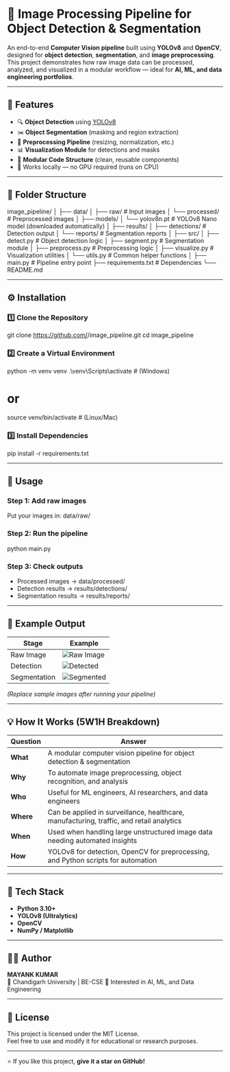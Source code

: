 # 🧠 Image Processing Pipeline for Object Detection & Segmentation

An end-to-end **Computer Vision pipeline** built using **YOLOv8** and **OpenCV**, designed for **object detection**, **segmentation**, and **image preprocessing**.  
This project demonstrates how raw image data can be processed, analyzed, and visualized in a modular workflow — ideal for **AI, ML, and data engineering portfolios**.

---

## 🚀 Features
- 🔍 **Object Detection** using [YOLOv8](https://github.com/ultralytics/ultralytics)
- ✂️ **Object Segmentation** (masking and region extraction)
- 🧹 **Preprocessing Pipeline** (resizing, normalization, etc.)
- 📊 **Visualization Module** for detections and masks
- 🧱 **Modular Code Structure** (clean, reusable components)
- 💾 Works locally — no GPU required (runs on CPU)

---

## 🧩 Folder Structure

image_pipeline/
│
├── data/
│   ├── raw/                # Input images
│   └── processed/          # Preprocessed images
│
├── models/
│   └── yolov8n.pt          # YOLOv8 Nano model (downloaded automatically)
│
├── results/
│   ├── detections/         # Detection output
│   └── reports/            # Segmentation reports
│
├── src/
│   ├── detect.py           # Object detection logic
│   ├── segment.py          # Segmentation module
│   ├── preprocess.py       # Preprocessing logic
│   ├── visualize.py        # Visualization utilities
│   └── utils.py            # Common helper functions
│
├── main.py                 # Pipeline entry point
├── requirements.txt        # Dependencies
└── README.md

---

## ⚙️ Installation

### 1️⃣ Clone the Repository
git clone https://github.com/<your-username>/image_pipeline.git
cd image_pipeline

### 2️⃣ Create a Virtual Environment
python -m venv venv
.\venv\Scripts\activate      # (Windows)
# or
source venv/bin/activate     # (Linux/Mac)

### 3️⃣ Install Dependencies
pip install -r requirements.txt

---

## 🧠 Usage

### Step 1: Add raw images
Put your images in:
data/raw/

### Step 2: Run the pipeline
python main.py

### Step 3: Check outputs
- Processed images → data/processed/
- Detection results → results/detections/
- Segmentation results → results/reports/

---

## 🧪 Example Output

| Stage | Example |
|--------|----------|
| Raw Image | ![Raw Image](data/raw/sample.jpg) |
| Detection | ![Detected](results/detections/sample_detected.jpg) |
| Segmentation | ![Segmented](results/reports/sample_segmented.jpg) |

*(Replace sample images after running your pipeline)*

---

## 💡 How It Works (5W1H Breakdown)
| Question | Answer |
|-----------|---------|
| **What** | A modular computer vision pipeline for object detection & segmentation |
| **Why** | To automate image preprocessing, object recognition, and analysis |
| **Who** | Useful for ML engineers, AI researchers, and data engineers |
| **Where** | Can be applied in surveillance, healthcare, manufacturing, traffic, and retail analytics |
| **When** | Used when handling large unstructured image data needing automated insights |
| **How** | YOLOv8 for detection, OpenCV for preprocessing, and Python scripts for automation |

---

## 🧰 Tech Stack
- **Python 3.10+**
- **YOLOv8 (Ultralytics)**
- **OpenCV**
- **NumPy / Matplotlib**

---

## 🧑‍💻 Author
**MAYANK KUMAR**  
📍 Chandigarh University | BE-CSE 
💼 Interested in AI, ML, and Data Engineering  

---

## 🪪 License
This project is licensed under the MIT License.  
Feel free to use and modify it for educational or research purposes.

---

⭐ If you like this project, **give it a star on GitHub!**
